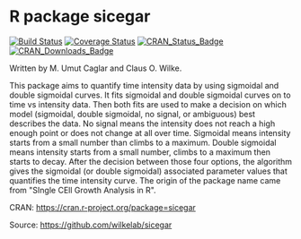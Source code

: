 # R package sicegar

[![Build Status](https://travis-ci.org/wilkelab/sicegar.svg?branch=master)](https://travis-ci.org/wilkelab/sicegar)
[![Coverage Status](https://img.shields.io/codecov/c/github/wilkelab/sicegar/master.svg)](https://codecov.io/github/wilkelab/sicegar?branch=master)
[![CRAN\_Status\_Badge](http://www.r-pkg.org/badges/version/sicegar)](https://CRAN.R-project.org/package=sicegar)
[![CRAN\_Downloads\_Badge](http://cranlogs.r-pkg.org/badges/grand-total/sicegar?color=brightgreen)](http://cranlogs.r-pkg.org/downloads/total/last-month/sicegar)


Written by M. Umut Caglar and Claus O. Wilke.

This package aims to quantify time intensity data by using sigmoidal and double sigmoidal curves. It fits sigmoidal and double sigmoidal curves on to time vs intensity data. Then both fits are used to make a decision on which model (sigmoidal, double sigmoidal, no signal, or ambiguous) best describes the data. No signal means the intensity does not reach a high enough point or does not change at all over time. Sigmoidal means intensity starts from a small number than climbs to a maximum. Double sigmoidal means intensity starts from a small number, climbs to a maximum then starts to decay. After the decision between those four options, the algorithm gives the sigmoidal (or double sigmoidal) associated parameter values that quantifies the time intensity curve. The origin of the package name came from "SIngle CEll Growth Analysis in R".

CRAN: https://cran.r-project.org/package=sicegar

Source: https://github.com/wilkelab/sicegar

